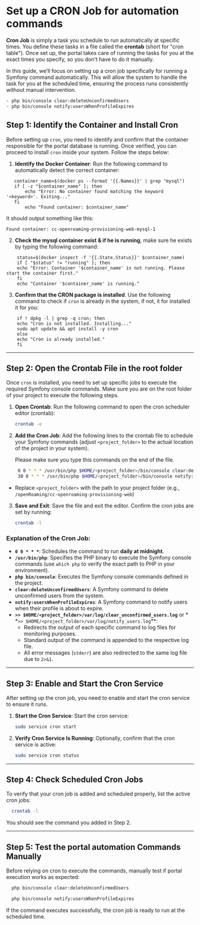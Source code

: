 # Set up a CRON Job for automation commands

**Cron Job** is simply a task you schedule to run automatically at specific times. You define these tasks in a file
called the **crontab** (short for "cron table"). Once set up, the portal takes care of running the tasks for you at the
exact times you specify, so you don’t have to do it manually.

In this guide, we’ll focus on setting up a cron job specifically for running a Symfony command automatically. This will
allow the system to handle the task for you at the scheduled time, ensuring the process runs consistently without manual
intervention.

```bash
- php bin/console clear:deleteUnconfirmedUsers
- php bin/console notify:usersWhenProfileExpires
```

## Step 1: Identify the Container and Install Cron

Before setting up `cron`, you need to identify and confirm that the container responsible for the portal database is
running.
Once verified, you can proceed to install `cron` inside your system. Follow the steps below:

1. **Identify the Docker Container**:
Run the following command to automatically detect the correct container:

```shell
   container_name=$(docker ps --format '{{.Names}}' | grep "mysql")
   if [ -z "$container_name" ]; then
       echo "Error: No container found matching the keyword '<keyword>'. Exiting..."
   fi
       echo "Found container: $container_name"
```

It should output something like this:

```
Found container: cc-openroaming-provisioning-web-mysql-1
```

2. **Check the mysql container exist & if he is running**, make sure he exists by typing the following command:

```shell
    status=$(docker inspect -f '{{.State.Status}}' $container_name)
    if [ "$status" != "running" ]; then
    echo "Error: Container '$container_name' is not running. Please start the container first."
    fi
    echo "Container '$container_name' is running."
```

3. **Confirm that the CRON package is installed**. Use the following command to
check if `cron` is already in the system, if not, it for installed it for you:

```shell
    if ! dpkg -l | grep -q cron; then
    echo "Cron is not installed. Installing..."
    sudo apt update && apt install -y cron
    else
    echo "Cron is already installed."
    fi
```

---

## Step 2: Open the Crontab File in the root folder

Once `cron` is installed, you need to set up specific jobs to execute the required Symfony console commands. Make sure
you are on the root folder of your project to execute the following steps.

1. **Open Crontab**:
   Run the following command to open the cron scheduler editor (crontab):

   ```bash
   crontab -e
   ```

2. **Add the Cron Job**:
   Add the following lines to the crontab file to schedule your Symfony commands (adjust `<project_folder>` to the
   actual location of the project in your system).

   Please make sure you type this commands on the end of the file.
   ```bash
    0 0 * * * /usr/bin/php $HOME/<project_folder>/bin/console clear:deleteUnconfirmedUsers >> $HOME/<project_folder>/var/log/clear_unconfirmed_users.log 2>&1
    30 0 * * * /usr/bin/php $HOME/<project_folder>/bin/console notify:usersWhenProfileExpires >> $HOME/<project_folder>/var/log/notify_users.log 2>&1
   ```

- Replace `<project_folder>` with the path to your project folder (e.g., `/openRoaming/cc-openroaming-provisioning-web`)

3. **Save and Exit**:
   Save the file and exit the editor. Confirm the cron jobs are set by running:
   ```bash
   crontab -l
   ```

### Explanation of the Cron Job:

- **`0 0 * * *`**: Schedules the command to run **daily at midnight**.
- **`/usr/bin/php`**: Specifies the PHP binary to execute the Symfony console commands (use `which php` to verify the
  exact path to PHP in your environment).
- **`php bin/console`**: Executes the Symfony console commands defined in the project.
- **`clear:deleteUnconfirmedUsers`**: A Symfony command to delete unconfirmed users from the system.
- **`notify:usersWhenProfileExpires`**: A Symfony command to notify users when their profile is about to expire.
- **`>> $HOME/<project_folder>/var/log/clear_unconfirmed_users.log`** or *
  *`>> $HOME/<project_folder>/var/log/notify_users.log`**:
    - Redirects the output of each specific command to log files for monitoring purposes.
    - Standard output of the command is appended to the respective log file.
    - All error messages (`stderr`) are also redirected to the same log file due to `2>&1`.

---

## Step 3: Enable and Start the Cron Service

After setting up the cron job, you need to enable and start the cron service to ensure it runs.

1. **Start the Cron Service**:
   Start the cron service:
   ```bash
   sudo service cron start
   ```

2. **Verify Cron Service Is Running**:
   Optionally, confirm that the cron service is active:
   ```bash
   sudo service cron status
   ```

---

## Step 4: Check Scheduled Cron Jobs

To verify that your cron job is added and scheduled properly, list the active cron jobs:

```bash
  crontab -l
```

You should see the command you added in Step 2.

---

## Step 5: Test the portal automation Commands Manually

Before relying on cron to execute the commands, manually test if portal execution works as expected:

```bash
  php bin/console clear:deleteUnconfirmedUsers
```
```bash
  php bin/console notify:usersWhenProfileExpires
```

If the command executes successfully, the cron job is ready to run at the scheduled time.
